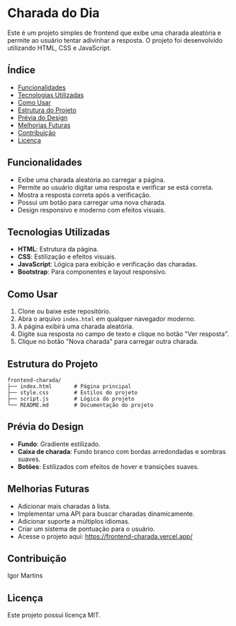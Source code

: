 # Charada do Dia

Este é um projeto simples de frontend que exibe uma charada aleatória e permite ao usuário tentar adivinhar a resposta. O projeto foi desenvolvido utilizando HTML, CSS e JavaScript.

## Índice

- [Funcionalidades](#funcionalidades)
- [Tecnologias Utilizadas](#tecnologias-utilizadas)
- [Como Usar](#como-usar)
- [Estrutura do Projeto](#estrutura-do-projeto)
- [Prévia do Design](#prévia-do-design)
- [Melhorias Futuras](#melhorias-futuras)
- [Contribuição](#contribuição)
- [Licença](#licença)

## Funcionalidades

- Exibe uma charada aleatória ao carregar a página.
- Permite ao usuário digitar uma resposta e verificar se está correta.
- Mostra a resposta correta após a verificação.
- Possui um botão para carregar uma nova charada.
- Design responsivo e moderno com efeitos visuais.

## Tecnologias Utilizadas

- **HTML**: Estrutura da página.
- **CSS**: Estilização e efeitos visuais.
- **JavaScript**: Lógica para exibição e verificação das charadas.
- **Bootstrap**: Para componentes e layout responsivo.

## Como Usar

1. Clone ou baixe este repositório.
2. Abra o arquivo `index.html` em qualquer navegador moderno.
3. A página exibirá uma charada aleatória.
4. Digite sua resposta no campo de texto e clique no botão "Ver resposta".
5. Clique no botão "Nova charada" para carregar outra charada.

## Estrutura do Projeto

```
frontend-charada/
├── index.html       # Página principal
├── style.css        # Estilos do projeto
├── script.js        # Lógica do projeto
└── README.md        # Documentação do projeto
```

## Prévia do Design

- **Fundo**: Gradiente estilizado.
- **Caixa de charada**: Fundo branco com bordas arredondadas e sombras suaves.
- **Botões**: Estilizados com efeitos de hover e transições suaves.

## Melhorias Futuras

- Adicionar mais charadas à lista.
- Implementar uma API para buscar charadas dinamicamente.
- Adicionar suporte a múltiplos idiomas.
- Criar um sistema de pontuação para o usuário.
- Acesse o projeto aqui: https://frontend-charada.vercel.app/

## Contribuição

Igor Martins

## Licença

Este projeto possui licença MIT.

